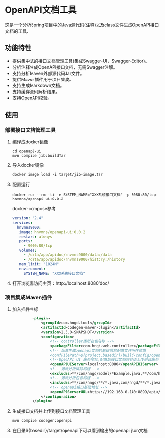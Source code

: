 # OpenAPI文档工具
这是一个分析Spring项目中的Java源代码(注释)以及class文件生成OpenAPI接口文档的工具.
## 功能特性
- 提供集中式的接口文档管理工具(集成Swagger-UI，Swagger-Editor)。
- 分析注释生成OpenAPI接口文档，无需Swagger注解。
- 支持分析Maven外部源代码Jar文件。
- 提供Maven插件用于项目集成。
- 支持生成Markdown文档。
- 支持缓存源码解析结果。
- 支持OpenAPI校验。
## 使用
### 部署接口文档管理工具
1. 编译成docker镜像
   ```shell
   cd openapi-ui
   mvn compile jib:buildTar
   ```
2. 导入docker镜像
   ```shell
   docker image load -i target/jib-image.tar 
   ```
3. 配置运行
   ```shell
   docker run --rm -ti -e SYSTEM_NAME="XXX系统接口文档" -p 8080:80/tcp hnvmns/openapi-ui:0.0.2
   ```
   docker-compose参考
   ```yml
   version: "2.4"
   services:
     hnvmns9000:
      image: hnvmns/openapi-ui:0.0.2
      restart: always
      ports:
        - 9000:80/tcp
      volumes:
        - /data/app/apidoc/hnvmns9000/data:/data
        - /data/app/apidoc/hnvmns9000/history:/history
      mem_limit: "1024M"
      environment:
        SYSTEM_NAME: "XXX系统接口文档"
   ```
4. 打开浏览器访问主页：http://localhost:8080/doc/
### 项目集成Maven插件
1. 加入插件坐标
   ```xml
            <plugin>
                <groupId>com.hngd.tool</groupId>
                <artifactId>codegen-maven-plugin</artifactId>
                <version>2.6.0-SNAPSHOT</version>
                <configuration>
                    <!-- controller类所在包名称 -->
                    <packageFilter>com.hngd.web.controller</packageFilter>
                    <!-- 配置生成openapi文档的基础信息配置文件所在位置 
                    <confFilePath>${project.basedir}/build-config/openapi.json</confFilePath> -->
                    <!--OpenAPI UI 服务地址,配置后接口文档将自动上传到该服务 -->
                    <openAPIUIServer>localhost:8080</openAPIUIServer>
                    <!-- 源码分析排除路径 -->
                    <excludes>**/com/hngd/model/*Example.java,**/com/hngd/dao/*.java</excludes>
                    <!-- 源码分析包含路径 -->
                    <includes>**/com/hngd/**/*.java,com/hngd/**/*.java</includes>
                    <!-- openapi接口基础地址 -->
                    <openAPIServerURL>https://192.168.0.140:8899/api</openAPIServerURL>
                </configuration>
            </plugin>
   ```
2. 生成接口文档并上传到接口文档管理工具
   ```shell
   mvn compile codegen:openapi
   ```
3. 在目录${basedir}/target/openapi下可以看到输出的openapi json文档
